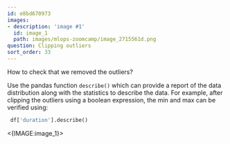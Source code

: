 ```yaml
---
id: e8bd670973
images:
- description: 'image #1'
  id: image_1
  path: images/mlops-zoomcamp/image_2715561d.png
question: Clipping outliers
sort_order: 33
---
```


How to check that we removed the outliers?

Use the pandas function `describe()` which can provide a report of the data distribution along with the statistics to describe the data. For example, after clipping the outliers using a boolean expression, the min and max can be verified using:

```python
 df['duration'].describe()
```

<{IMAGE:image_1}>